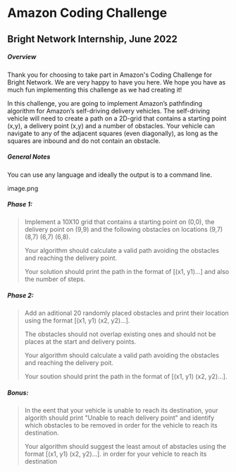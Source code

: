 # Amazon Coding Challenge 
## Bright Network Internship, June 2022
##### Overview

Thank you for choosing to take part in Amazon's Coding Challenge for Bright Network. We are very happy to have you 
here. We hope you have as much fun implementing this challenge as we had creating it!

In this challenge, you are going to implement Amazon’s pathfinding algorithm for Amazon’s self-driving delivery vehicles. 
The self-driving vehicle will need to create a path on a 2D-grid that contains a starting point (x,y), a delivery point (x,y)
and a number of obstacles. Your vehicle can navigate to any of the adjacent squares (even diagonally), as long as the 
squares are inbound and do not contain an obstacle.

##### General Notes

You can use any language and ideally the output is to a command line.

image.png

##### Phase 1: 
> Implement a 10X10 grid that contains a starting point on (0,0), the delivery point on (9,9) and the following obstacles on locations (9,7) (8,7) (6,7) (6,8).
>
>Your algorithm should calculate a valid path avoiding the obstacles and reaching the delivery point.
>
>Your solution should print the path in the format of [(x1, y1)...] and also the number of steps.

##### Phase 2: 
> Add an aditional 20 randomly placed obstacles and print their location using the format [(x1, y1) (x2, y2)...]. 
>
>The obstacles should not overlap existing ones and should not be places at the start and delivery points.
>
>Your algorithm should calculate a valid path avoiding the obstacles and reaching the delivery poit.
>
>Your soution should print the path in the format of [(x1, y1) (x2, y2)...]. 

##### Bonus:
>In the eent that your vehicle is unable to reach its destination, your algorith should print "Unable to reach delivery point" and identify which obstacles to be removed in order for the vehicle to reach its destination.
>
>Your algorithm should suggest the least amout of abstacles using the format [(x1, y1) (x2, y2)...].  in order for your vehicle to reach its destination

